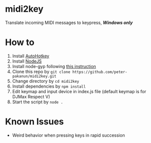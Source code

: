 # midi2key
Translate incoming MIDI messages to keypress, ***Windows only***

# How to
1. Install [AutoHotkey](https://www.autohotkey.com/)
2. Install [NodeJS](https://nodejs.org/en/)
3. Install node-gyp following [this instruction](https://github.com/nodejs/node-gyp#installation)
4. Clone this repo by `git clone https://github.com/peter-pakanun/midi2key.git`
5. Change directory by `cd midi2key`
6. Install dependencies by `npm install`
7. Edit keymap and input device in index.js file (default keymap is for DJMax Respect V)
8. Start the script by `node .`

# Known Issues
* Weird behavior when pressing keys in rapid succession
